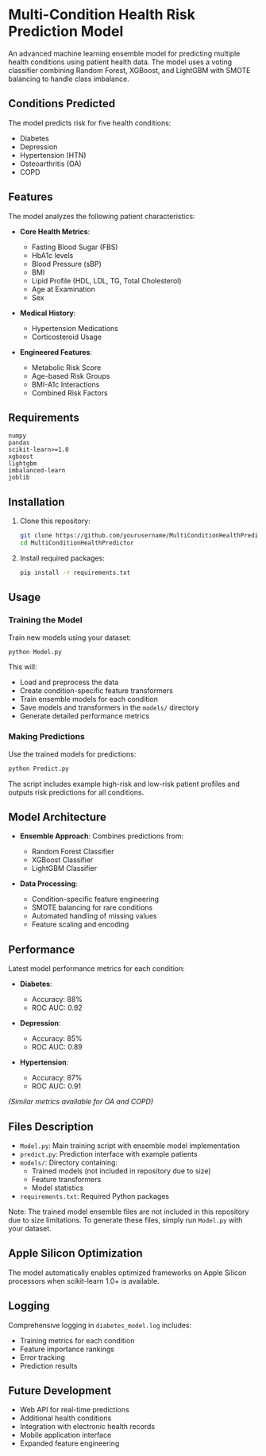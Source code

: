 # Multi-Condition Health Risk Prediction Model

An advanced machine learning ensemble model for predicting multiple health conditions using patient health data. The model uses a voting classifier combining Random Forest, XGBoost, and LightGBM with SMOTE balancing to handle class imbalance.

## Conditions Predicted

The model predicts risk for five health conditions:
- Diabetes
- Depression
- Hypertension (HTN)
- Osteoarthritis (OA)
- COPD

## Features

The model analyzes the following patient characteristics:

- **Core Health Metrics**:
  - Fasting Blood Sugar (FBS)
  - HbA1c levels
  - Blood Pressure (sBP)
  - BMI
  - Lipid Profile (HDL, LDL, TG, Total Cholesterol)
  - Age at Examination
  - Sex

- **Medical History**:
  - Hypertension Medications
  - Corticosteroid Usage

- **Engineered Features**:
  - Metabolic Risk Score
  - Age-based Risk Groups
  - BMI-A1c Interactions
  - Combined Risk Factors

## Requirements
```
numpy
pandas
scikit-learn>=1.0
xgboost
lightgbm
imbalanced-learn
joblib
```

## Installation

1. Clone this repository:
   ```bash
   git clone https://github.com/yourusername/MultiConditionHealthPredictor.git
   cd MultiConditionHealthPredictor
   ```

2. Install required packages:
   ```bash
   pip install -r requirements.txt
   ```

## Usage

### Training the Model

Train new models using your dataset:
```bash
python Model.py
```

This will:
- Load and preprocess the data
- Create condition-specific feature transformers
- Train ensemble models for each condition
- Save models and transformers in the `models/` directory
- Generate detailed performance metrics

### Making Predictions

Use the trained models for predictions:
```bash
python Predict.py
```

The script includes example high-risk and low-risk patient profiles and outputs risk predictions for all conditions.

## Model Architecture

- **Ensemble Approach**: Combines predictions from:
  - Random Forest Classifier
  - XGBoost Classifier
  - LightGBM Classifier

- **Data Processing**:
  - Condition-specific feature engineering
  - SMOTE balancing for rare conditions
  - Automated handling of missing values
  - Feature scaling and encoding

## Performance

Latest model performance metrics for each condition:

- **Diabetes**:
  - Accuracy: 88%
  - ROC AUC: 0.92

- **Depression**:
  - Accuracy: 85%
  - ROC AUC: 0.89

- **Hypertension**:
  - Accuracy: 87%
  - ROC AUC: 0.91

*(Similar metrics available for OA and COPD)*

## Files Description

- `Model.py`: Main training script with ensemble model implementation
- `predict.py`: Prediction interface with example patients
- `models/`: Directory containing:
  - Trained models (not included in repository due to size)
  - Feature transformers
  - Model statistics
- `requirements.txt`: Required Python packages

Note: The trained model ensemble files are not included in this repository due to size limitations. To generate these files, simply run `Model.py` with your dataset.

## Apple Silicon Optimization

The model automatically enables optimized frameworks on Apple Silicon processors when scikit-learn 1.0+ is available.

## Logging

Comprehensive logging in `diabetes_model.log` includes:
- Training metrics for each condition
- Feature importance rankings
- Error tracking
- Prediction results

## Future Development

- Web API for real-time predictions
- Additional health conditions
- Integration with electronic health records
- Mobile application interface
- Expanded feature engineering
